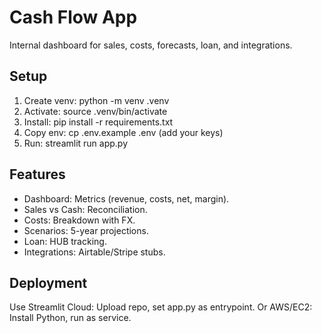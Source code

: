 # Cash Flow App
Internal dashboard for sales, costs, forecasts, loan, and integrations.

## Setup
1. Create venv: python -m venv .venv
2. Activate: source .venv/bin/activate
3. Install: pip install -r requirements.txt
4. Copy env: cp .env.example .env (add your keys)
5. Run: streamlit run app.py

## Features
- Dashboard: Metrics (revenue, costs, net, margin).
- Sales vs Cash: Reconciliation.
- Costs: Breakdown with FX.
- Scenarios: 5-year projections.
- Loan: HUB tracking.
- Integrations: Airtable/Stripe stubs.

## Deployment
Use Streamlit Cloud: Upload repo, set app.py as entrypoint.
Or AWS/EC2: Install Python, run as service.
